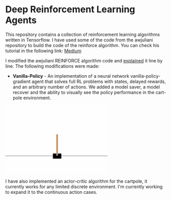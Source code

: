 # Deep Reinforcement Learning Agents

This repository contains a collection of reinforcement learning algorithms written in Tensorflow. I have used some of the code from the awjuliani repository to build the code of the reinforce algorithm. You can check his tutorial in the following link: [Medium](https://medium.com/@awjuliani/super-simple-reinforcement-learning-tutorial-part-2-ded33892c724)

I modified the awjuliani REINFORCE algorithm code and [explained](https://github.com/diegoorellanaga/Reinforcement-Learning/blob/master/reinforce/code-explanation/Vanilla-policy-gradient-explanation.md) it line by line. The following modifications were made:

* **Vanilla-Policy** - An implementation of a neural network vanilla-policy-gradient agent that solves full RL problems with states, delayed rewards, and an arbitrary number of actions. We added a model saver, a model recover and the ability to visually see the policy performance in the cart-pole environment.

![Alt Text](/reinforce/code-explanation/Pictures/cartpole.gif)



I have also implemented an actor-critic algorithm for the cartpole, it currently works for any limited discrete environment. I'm currently working to expand it to the continuous action cases.
